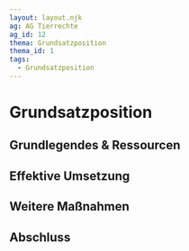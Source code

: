 ```yaml
---
layout: layout.njk
ag: AG Tierrechte
ag_id: 12
thema: Grundsatzposition
thema_id: 1
tags:
  - Grundsatzposition
---
```

# Grundsatzposition

## Grundlegendes & Ressourcen


## Effektive Umsetzung


## Weitere Maßnahmen


## Abschluss

